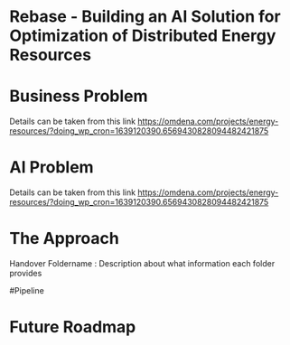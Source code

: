 # Rebase - Building an AI Solution for Optimization of Distributed Energy Resources


# Business Problem
Details can be taken from this link https://omdena.com/projects/energy-resources/?doing_wp_cron=1639120390.6569430828094482421875

# AI Problem
Details can be taken from this link https://omdena.com/projects/energy-resources/?doing_wp_cron=1639120390.6569430828094482421875

# The Approach
Handover Foldername : Description about what information each folder provides

#Pipeline

# Future Roadmap

